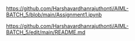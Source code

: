 https://github.com/Harshavardhanrajuthonti/AIML-BATCH_5/blob/main/Assignment1.ipynb






https://github.com/Harshavardhanrajuthonti/AIML-BATCH_5/edit/main/README.md
